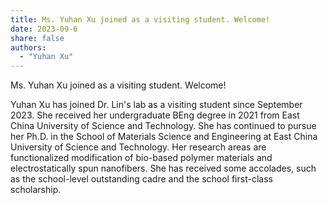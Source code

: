 ```yaml
---
title: Ms. Yuhan Xu joined as a visiting student. Welcome!
date: 2023-09-6
share: false
authors:
  - "Yuhan Xu"
---
```


Ms. Yuhan Xu joined as a visiting student. Welcome!

<!--more-->

Yuhan Xu has joined Dr. Lin's lab as a visiting student since September 2023. She received her undergraduate BEng degree in 2021 from East China University of Science and Technology. She has continued to pursue her Ph.D. in the School of Materials Science and Engineering at East China University of Science and Technology. Her research areas are functionalized modification of bio-based polymer materials and electrostatically spun nanofibers. She has received some accolades, such as the school-level outstanding cadre and the school first-class scholarship. 
